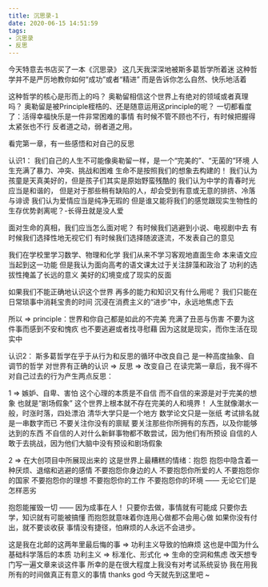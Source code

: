 ```yaml
---
title: 沉思录-1
date: 2020-06-15 14:51:59
tags:
- 沉思录
- 反思
---
```

今天特意去书店买了一本《沉思录》
这几天我深深地被斯多葛哲学所着迷
这种哲学并不是严厉地教你如何“成功”或者“精进”
而是告诉你怎么自然、快乐地活着

这种哲学的核心是形而上的吗？
奥勒留相信这个世界上有绝对的领域或者真理吗？
奥勒留是被Principle桎梏的、还是随意运用这principle的呢？
一切都看度了：活得幸福快乐是一件非常困难的事情
有时候不管不顾也不行，有时候把握得太紧张也不行
反者道之动，弱者道之用。

看完第一章，有一些感悟和对自己的反思

认识1：
我们自己的人生不可能像奥勒留一样，是一个“完美的”、“无菌的”环境
人生充满了暴力、冲突、挑战和困难
生命不是按照我们的想象去构建的！
我们认为孩童是天真美好的，但是孩子们其实是原始野蛮残酷的
我们认为中学的青春时光应当是和谐的，
但是对于那些稍有缺陷的人，却会受到有意或无意的排挤、冷落与诽谤
我们认为爱情应当是纯净无瑕的
但是谁又能将我们的感觉跟现实生物性的生存优势剥离呢？-长得丑就是没人爱

面对生命的真相，我们应当怎么面对呢？
有时候我们逃避到小说、电视剧中去
有时候我们选择性地无视它们
有时候我们选择随波逐流，不发表自己的意见

我们在学校里学习数学、物理和化学
我们从来不学习客观地直面生命
本来语文应当起到这一功能
但是我认为面向高考的语文课太过于关注辞藻和政治了
功利的选拔性掩盖了长远的意义
美好的幻境变成了现实的反面

如果我们不能正确地认识这个世界
再多的能力和知识又有什么用呢？
我们只能在日常琐事中消耗宝贵的时间
沉浸在消费主义的“进步”中，永远地焦虑下去

所以 => principle：世界和你自己都是如此的不完美
充满了丑恶与伤害
不要为这件事而感到不安和愧疚
也不要逃避或者找寻慰藉
因为这就是现实，而你生活在现实中

认识2：
斯多葛哲学在乎于从行为和反思的循环中改良自己
是一种高度抽象、自调节的哲学
对世界有正确的认识 => 反思 => 改变自己
在读完第一章后，我不得不对自己过去的行为产生两点反思：

1 => 嫉妒、自卑、害怕
这个心理的本质是不自信
而不自信的来源是对于完美的想象
也就是“剧场假象”
这个世界上根本就不存在完美的人和境界！
人生就像潮水一般，时涨时落，四处漂泊
清华大学只是一个地方
数学论文只是一张纸
考试排名就是一串数字而已
不要关注你没有的禀赋
要关注那些你所拥有的东西，以及你能够达到的东西
不自信的人对什么新鲜事物都不敢尝试，因为他们有所预设
自信的人敢于去挑战，因为他们大脑中没有预设和剧场假象

2 => 在大创项目中所展现出来的
这是世界上最糟糕的情绪：抱怨
抱怨中隐含着一种厌烦、退缩和逃避的感情
不要抱怨你身边的人
不要抱怨你所爱的人
不要抱怨你的国家
不要抱怨你的理想
不要抱怨你的工作
不要抱怨你的环境 —— 无论它们是怎样恶劣

抱怨能摧毁一切 —— 因为成事在人！
只要你去做，事情就有可能成
只要你去学，知识就有可能被搞懂
而抱怨就意味着你连用心做都不会用心做
如果你没有付出，就不要谈收获
事情没有捷径，怕麻烦的人永远不会进步。

这是我在北邮的这两年里最后悔的事 => 功利主义导致的怕麻烦
这也是中国为什么基础科学落后的本质
功利主义 => 标准化、形式化 => 生命的空洞和焦虑
改天想专门写一遍文章来谈这件事
所幸的是在很大程度上我没有对考试系统妥协
我在用我所有的时间做真正有意义的事情
thanks god
今天就先到这里吧 ~ 
